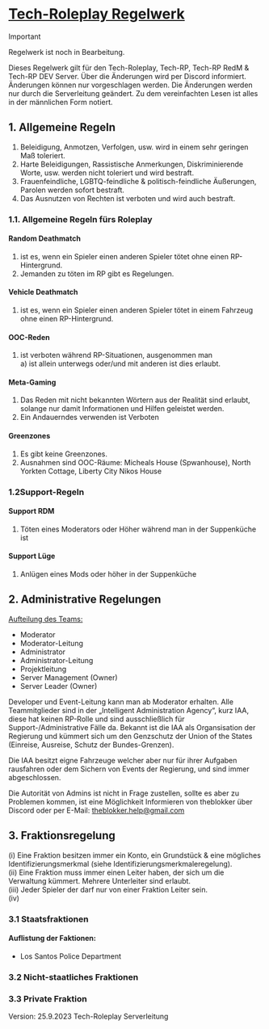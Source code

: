 # <ins>Tech-Roleplay Regelwerk</ins>

> [!IMPORTANT]
> Regelwerk ist noch in Bearbeitung.

Dieses Regelwerk gilt für den Tech-Roleplay, Tech-RP, Tech-RP RedM & Tech-RP DEV Server. Über die Änderungen wird per Discord informiert. Änderungen können nur vorgeschlagen werden. Die Änderungen werden nur durch die Serverleitung geändert. Zu dem vereinfachten Lesen ist alles in der männlichen Form notiert.

## 1.	Allgemeine Regeln

1. Beleidigung, Anmotzen, Verfolgen, usw. wird in einem sehr geringen Maß toleriert.<br>
2. Harte Beleidigungen, Rassistische Anmerkungen, Diskriminierende Worte, usw. werden nicht toleriert und wird bestraft.<br>
3. Frauenfeindliche, LGBTQ-feindliche & politisch-feindliche Äußerungen, Parolen werden sofort bestraft.<br>
4. Das Ausnutzen von Rechten ist verboten und wird auch bestraft.<br>


### 1.1. Allgemeine Regeln fürs Roleplay 

#### Random Deathmatch

1. ist es, wenn ein Spieler einen anderen Spieler tötet ohne einen RP-Hintergrund.<br>
1. Jemanden zu töten im RP gibt es Regelungen.<br>

#### Vehicle Deathmatch 

1. ist es, wenn ein Spieler einen anderen Spieler tötet in einem Fahrzeug ohne einen RP-Hintergrund.<br>

#### OOC-Reden

1. ist verboten während RP-Situationen, ausgenommen man<br>
  a) ist allein unterwegs oder/und mit anderen ist dies erlaubt.<br>

#### Meta-Gaming 

1. Das Reden mit nicht bekannten Wörtern aus der Realität sind erlaubt, solange nur damit Informationen und Hilfen geleistet werden.<br>
1. Ein Andauerndes verwenden ist Verboten <br>

#### Greenzones

1. Es gibt keine Greenzones.<br>
1. Ausnahmen sind OOC-Räume: Micheals House (Spwanhouse), North Yorkten Cottage, Liberty City Nikos House<br>



### 1.2Support-Regeln
#### Support RDM

1. Töten eines Moderators oder Höher während man in der Suppenküche ist <br>

#### Support Lüge

1. Anlügen eines Mods oder höher in der Suppenküche <br>

## 2. Administrative Regelungen
<ins>Aufteilung des Teams:</ins>

- Moderator
- Moderator-Leitung
- Administrator
- Administrator-Leitung
- Projektleitung
- Server Management (Owner)
- Server Leader (Owner)

Developer und Event-Leitung kann man ab Moderator erhalten. Alle Teammitglieder sind in der „Intelligent Administration Agency“, kurz IAA, diese hat keinen RP-Rolle und sind ausschließlich für Support-/Administrative Fälle da. Bekannt ist die IAA als Organsisation der Regierung und kümmert sich um den Genzschutz der Union of the States (Einreise, Ausreise, Schutz der Bundes-Grenzen).

Die IAA besitzt eigne Fahrzeuge welcher aber nur für ihrer Aufgaben rausfahren oder dem Sichern von Events der Regierung, und sind immer abgeschlossen. 

Die Autorität von Admins ist nicht in Frage zustellen, sollte es aber zu Problemen kommen, ist eine Möglichkeit Informieren von theblokker über Discord oder per E-Mail: [theblokker.help@gmail.com](mailto:theblokker.help@gmail.com) 



## 3. Fraktionsregelung
(i)	Eine Fraktion besitzen immer ein Konto, ein Grundstück & eine mögliches Identifizierungsmerkmal (siehe Identifizierungsmerkmaleregelung). <br>
(ii)	Eine Fraktion muss immer einen Leiter haben, der sich um die Verwaltung kümmert. Mehrere Unterleiter sind erlaubt.<br>
(iii)	Jeder Spieler der darf nur von einer Fraktion Leiter sein.<br>
(iv) 




### 3.1 Staatsfraktionen

#### Auflistung der Faktionen:




- Los Santos Police Department

### 3.2 Nicht-staatliches Fraktionen

### 3.3 Private Fraktion




Version: 25.9.2023  		Tech-Roleplay Serverleitung

